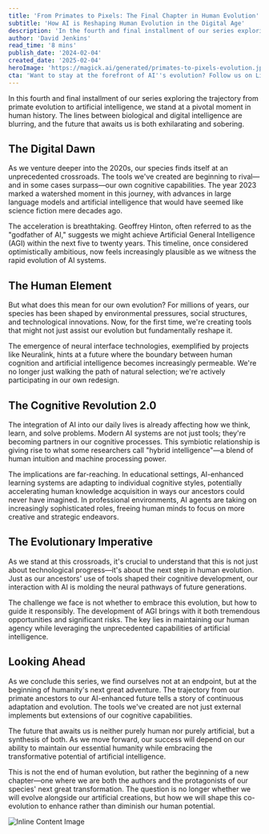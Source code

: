 ```yaml
---
title: 'From Primates to Pixels: The Final Chapter in Human Evolution''s Dance with Artificial Intelligence'
subtitle: 'How AI is Reshaping Human Evolution in the Digital Age'
description: 'In the fourth and final installment of our series exploring the trajectory from primate evolution to artificial intelligence, we stand at a pivotal moment in human history. The lines between biological and digital intelligence are blurring, and the future awaits us both exhilarating and sobering.'
author: 'David Jenkins'
read_time: '8 mins'
publish_date: '2024-02-04'
created_date: '2025-02-04'
heroImage: 'https://magick.ai/generated/primates-to-pixels-evolution.jpg'
cta: 'Want to stay at the forefront of AI''s evolution? Follow us on LinkedIn for daily insights into how technology is reshaping our future. Join a community of forward-thinkers exploring the intersection of human potential and artificial intelligence.'
---
```


In this fourth and final installment of our series exploring the trajectory from primate evolution to artificial intelligence, we stand at a pivotal moment in human history. The lines between biological and digital intelligence are blurring, and the future that awaits us is both exhilarating and sobering.

## The Digital Dawn

As we venture deeper into the 2020s, our species finds itself at an unprecedented crossroads. The tools we've created are beginning to rival—and in some cases surpass—our own cognitive capabilities. The year 2023 marked a watershed moment in this journey, with advances in large language models and artificial intelligence that would have seemed like science fiction mere decades ago.

The acceleration is breathtaking. Geoffrey Hinton, often referred to as the "godfather of AI," suggests we might achieve Artificial General Intelligence (AGI) within the next five to twenty years. This timeline, once considered optimistically ambitious, now feels increasingly plausible as we witness the rapid evolution of AI systems.

## The Human Element

But what does this mean for our own evolution? For millions of years, our species has been shaped by environmental pressures, social structures, and technological innovations. Now, for the first time, we're creating tools that might not just assist our evolution but fundamentally reshape it.

The emergence of neural interface technologies, exemplified by projects like Neuralink, hints at a future where the boundary between human cognition and artificial intelligence becomes increasingly permeable. We're no longer just walking the path of natural selection; we're actively participating in our own redesign.

## The Cognitive Revolution 2.0

The integration of AI into our daily lives is already affecting how we think, learn, and solve problems. Modern AI systems are not just tools; they're becoming partners in our cognitive processes. This symbiotic relationship is giving rise to what some researchers call "hybrid intelligence"—a blend of human intuition and machine processing power.

The implications are far-reaching. In educational settings, AI-enhanced learning systems are adapting to individual cognitive styles, potentially accelerating human knowledge acquisition in ways our ancestors could never have imagined. In professional environments, AI agents are taking on increasingly sophisticated roles, freeing human minds to focus on more creative and strategic endeavors.

## The Evolutionary Imperative

As we stand at this crossroads, it's crucial to understand that this is not just about technological progress—it's about the next step in human evolution. Just as our ancestors' use of tools shaped their cognitive development, our interaction with AI is molding the neural pathways of future generations.

The challenge we face is not whether to embrace this evolution, but how to guide it responsibly. The development of AGI brings with it both tremendous opportunities and significant risks. The key lies in maintaining our human agency while leveraging the unprecedented capabilities of artificial intelligence.

## Looking Ahead

As we conclude this series, we find ourselves not at an endpoint, but at the beginning of humanity's next great adventure. The trajectory from our primate ancestors to our AI-enhanced future tells a story of continuous adaptation and evolution. The tools we've created are not just external implements but extensions of our cognitive capabilities.

The future that awaits us is neither purely human nor purely artificial, but a synthesis of both. As we move forward, our success will depend on our ability to maintain our essential humanity while embracing the transformative potential of artificial intelligence.

This is not the end of human evolution, but rather the beginning of a new chapter—one where we are both the authors and the protagonists of our species' next great transformation. The question is no longer whether we will evolve alongside our artificial creations, but how we will shape this co-evolution to enhance rather than diminish our human potential.

![Inline Content Image](https://i.magick.ai/ArticleInlineImage1899081523581.jpg)